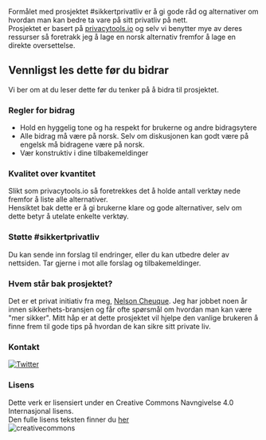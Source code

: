Formålet med prosjektet #sikkertprivatliv er å gi gode råd og alternativer om hvordan man kan bedre ta vare på sitt privatliv på nett.  
Prosjektet er basert på [privacytools.io](https://www.privacytools.io/) og selv vi benytter mye av deres ressurser så foretrakk jeg å lage en norsk alternativ fremfor å lage en direkte oversettelse.


## Vennligst les dette før du bidrar  
Vi ber om at du leser dette før du tenker på å bidra til prosjektet.

### Regler for bidrag  
- Hold en hyggelig tone og ha respekt for brukerne og andre bidragsytere
- Alle bidrag må være på norsk. Selv om diskusjonen kan godt være på engelsk må bidragene være på norsk.  
- Vær konstruktiv i dine tilbakemeldinger  

### Kvalitet over kvantitet  
Slikt som privacytools.io så foretrekkes det å holde antall verktøy nede fremfor å liste alle alternativer.  
Hensiktet bak dette er å gi brukerne klare og gode alternativer, selv om dette betyr å utelate enkelte verktøy.  

### Støtte #sikkertprivatliv  
Du kan sende inn forslag til endringer, eller du kan utbedre deler av nettsiden. Tar gjerne i mot alle forslag og tilbakemeldinger.

### Hvem står bak prosjektet?  
Det er et privat initiativ fra meg, [Nelson Cheuque](https://github.com/nechered). Jeg har jobbet noen år innen sikkerhets-bransjen og får ofte spørsmål om hvordan man kan være "mer sikker". Mitt håp er at dette prosjektet vil hjelpe den vanlige brukeren å finne frem til gode tips på hvordan de kan sikre sitt private liv.

### Kontakt  
<a href="https://twitter.com/sikkerprivatliv/" rel="some text">![Twitter](img/logos/twitter.png)</a>


### Lisens  
Dette verk er lisensiert under en Creative Commons Navngivelse 4.0 Internasjonal lisens.  
Den fulle lisens teksten finner du [her](Lisens.txt)  
![creativecommons](img/logos/creativecommons.png)
